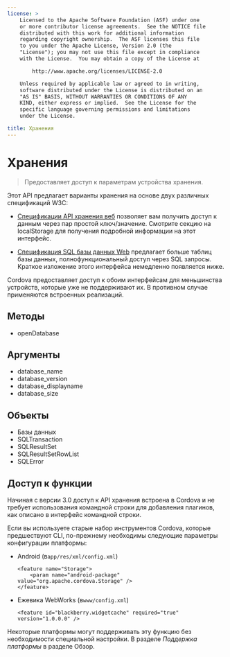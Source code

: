 ```yaml
---
license: >
    Licensed to the Apache Software Foundation (ASF) under one
    or more contributor license agreements.  See the NOTICE file
    distributed with this work for additional information
    regarding copyright ownership.  The ASF licenses this file
    to you under the Apache License, Version 2.0 (the
    "License"); you may not use this file except in compliance
    with the License.  You may obtain a copy of the License at

        http://www.apache.org/licenses/LICENSE-2.0

    Unless required by applicable law or agreed to in writing,
    software distributed under the License is distributed on an
    "AS IS" BASIS, WITHOUT WARRANTIES OR CONDITIONS OF ANY
    KIND, either express or implied.  See the License for the
    specific language governing permissions and limitations
    under the License.

title: Хранения
---
```


# Хранения

> Предоставляет доступ к параметрам устройства хранения.

Этот API предлагает варианты хранения на основе двух различных спецификаций W3C:

*   [Спецификации API хранения веб][1] позволяет вам получить доступ к данным через пар простой ключ/значение. Смотрите секцию на localStorage для получения подробной информации на этот интерфейс.

*   [Спецификация SQL базы данных Web][2] предлагает больше таблиц базы данных, полнофункциональный доступ через SQL запросы. Краткое изложение этого интерфейса немедленно появляется ниже.

 [1]: http://dev.w3.org/html5/webstorage/
 [2]: http://dev.w3.org/html5/webdatabase/

Cordova предоставляет доступ к обоим интерфейсам для меньшинства устройств, которые уже не поддерживают их. В противном случае применяются встроенных реализаций.

## Методы

*   openDatabase

## Аргументы

*   database_name
*   database_version
*   database_displayname
*   database_size

## Объекты

*   Базы данных
*   SQLTransaction
*   SQLResultSet
*   SQLResultSetRowList
*   SQLError

## Доступ к функции

Начиная с версии 3.0 доступ к API хранения встроена в Cordova и не требует использования командной строки для добавления плагинов, как описано в интерфейс командной строки.

Если вы используете старые набор инструментов Cordova, которые предшествуют CLI, по-прежнему необходимы следующие параметры конфигурации платформы:

*   Android (в`app/res/xml/config.xml`)
    
        <feature name="Storage">
            <param name="android-package" value="org.apache.cordova.Storage" />
        </feature>
        

*   Ежевика WebWorks (в`www/config.xml`)
    
        <feature id="blackberry.widgetcache" required="true" version="1.0.0.0" />
        

Некоторые платформы могут поддерживать эту функцию без необходимости специальной настройки. В разделе *Поддержка платформы* в разделе Обзор.